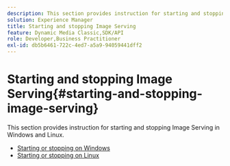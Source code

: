 ```yaml
---
description: This section provides instruction for starting and stopping Image Serving in Windows and Linux.
solution: Experience Manager
title: Starting and stopping Image Serving
feature: Dynamic Media Classic,SDK/API
role: Developer,Business Practitioner
exl-id: db5b6461-722c-4ed7-a5a9-94059441dff2
---
```

# Starting and stopping Image Serving{#starting-and-stopping-image-serving}

This section provides instruction for starting and stopping Image Serving in Windows and Linux.

* [Starting or stopping on Windows](t-startstop-windows.md)
* [Starting or stopping on Linux](t-startstop-linux.md)
